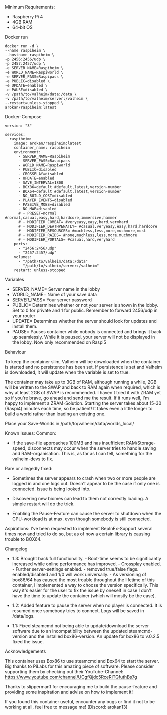 Minimum Requirements:
- Raspberry Pi 4
- 4GB RAM
- 64-bit OS


Docker run

    docker run -d \ 
    --name raspiheim \
    --hostname raspiheim \
    -p 2456:2456/udp \
    -p 2457:2457/udp \
    -e SERVER_NAME=Raspiheim \
    -e WORLD_NAME=Raspiworld \
    -e SERVER_PASS=Raspipass \
    -e PUBLIC=disabled \
    -e UPDATE=enabled \
    -e PAUSE=disabled \
    -v /path/to/valheim/data:/data \
    -v /path/to/valheim/server:/valheim \
    --restart=unless-stopped \
    arokan/raspiheim:latest


Docker-Compose

    version: "3"

    services:
      raspiheim:
        image: arokan/raspiheim:latest
        container_name: raspiheim
        environment:
          - SERVER_NAME=Raspiheim
          - SERVER_PASS=Raspipass
          - WORLD_NAME=Raspiworld
          - PUBLIC=disabled
          - CROSSPLAY=disabled
          - UPDATE=enabled
          - SAVE_INTERVAL=1800
          - BOX86=default #default,latest,version-number
          - BOX64=default #default,latest,version-number
          - NO_BUILD_COST=disabled
          - PLAYER_EVENTS=disabled
          - PASSIVE_MOBS=disabled
          - NO_MAP=disabled
          # - PRESET=normal #normal,casual,easy,hard,hardcore,immersive,hammer
          # - MODIFIER_COMBAT= #veryeasy,easy,hard,veryhard
          # - MODIFIER_DEATHPENATLY= #casual,veryeasy,easy,hard,hardcore
          # - MODIFIER_RESOURCES= #muchless,less,more,muchmore,most
          # - MODIFIER_RAIDS= #none,muchless,less,more,muchmore
          # - MODIFIER_PORTALS= #casual,hard,veryhard
        ports:
          - "2456:2456/udp"
          - "2457:2457/udp"
        volumes:
          - "/path/to/valheim/data:/data"
          - "/path/to/valheim/server:/valheim"
        restart: unless-stopped


Variables

- SERVER_NAME= Server name in the lobby
- WORLD_NAME= Name of your save data
- SERVER_PASS= Your server password
- PUBLIC= Determines whether or not your server is shown in the lobby. Set to 0 for private and 1 for public. Remember to forward 2456/udp in your router
- UPDATE= Determines whether the server should look for updates and install them.
- PAUSE= Pauses container while nobody is connected and brings it back up seamlessly. While it is paused, your server will not be displayed in the lobby. Now only recommended on Raspi5


Behaviour

To keep the container slim, Valheim will be downloaded when the container is started and no persistence has been set.
If persistence is set and Valheim is downloaded, it will update when the variable is set to true.

The container may take up to 3GB of RAM, although running a while, 2GB will be written to the SWAP and back to RAM again when required, which is why at least 2GB of SWAP is recommended. I haven't tried it with ZRAM yet so if you're brave, go ahead and send me the result. If it runs well, I'm happy to implement a ZRAM-Solution.
Starting the server takes about 15-30 (Raspi4) minutes each time, so be patient! It takes even a little longer to build a world rather than loading an existing one.

Place your Save-Worlds in /path/to/valheim/data/worlds_local/

Known Issues:
Common:
- If the save-file approaches 100MB and has insufficient RAM/Storage-speed, disconnects may occur when the server tries to handle saving and RAM-organisation. This is, as far as I can tell, something for the valheim-devs to fix.

Rare or allegedly fixed:
- Sometimes the server appears to crash when two or more people are logged in and one logs out. Doesn't appear to be the case if only one is connected. Issue is being looked into.

- Discovering new biomes can lead to them not correctly loading. A simple restart will do the trick.

- Enabling the Pause-Feature can cause the server to shutdown when the CPU-workload is at max. even though somebody is still connected.

Aspirations:
I've been requested to implement BepInEx-Support several times now and tried to do so, but as of now a certain library is causing trouble to BOX64.

Changelog

  - 1.3: Brought back full functionality. - Boot-time seems to be significantly increased while online performance has improved. - Crossplay enabled. - Further server-settings enabled. - 
            removed true/false flags. enabled/disabled and 1/0 will work universally. - As versioning of box86/64 has caused the most trouble throughout the lifetime of this container, I 
            implemented a way to choose the version specifically. This way it's easier for the user to fix the issue by oneself in case I don't have the time to update the container (which will 
            mostly be the case).

  - 1.2: Added feature to pause the server when no player is connected. It is resumed once somebody tries to connect. Logs will be saved in /data/logs.

  - 1.1: Fixed steamcmd not being able to update/download the server software due to an incompatibility between the updated steamcmd-version and the installed box86-version. An update for box86 to v.0.2.5 fixed the issue.


  Acknowledgements

This container uses Box86 to use steamcmd and Box64 to start the server.
Big thanks to PiLabs for this amazing piece of software.
Please consider supporting them by checking out their
YouTube-Channel: https://www.youtube.com/channel/UCgfQjdc5RceRlTGfuthBs7g

Thanks to slipperman1 for encouraging me to build the pause-feature and providing some inspiration and advise on how to implement it!

If you found this container useful, encounter any bugs or find it not to be working at all, feel free to message me! (Discord: arokan13)
